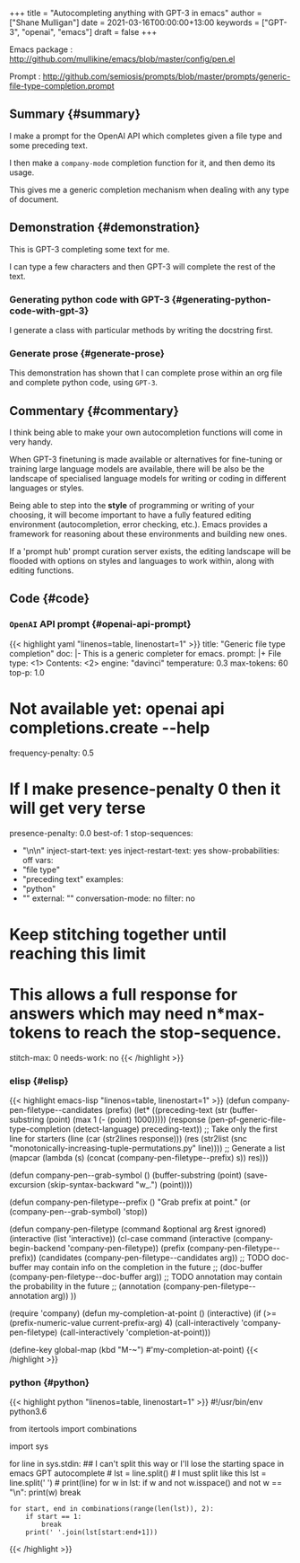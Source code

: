 +++
title = "Autocompleting anything with GPT-3 in emacs"
author = ["Shane Mulligan"]
date = 2021-03-16T00:00:00+13:00
keywords = ["GPT-3", "openai", "emacs"]
draft = false
+++

Emacs package
: <http://github.com/mullikine/emacs/blob/master/config/pen.el>


Prompt
: <http://github.com/semiosis/prompts/blob/master/prompts/generic-file-type-completion.prompt>


## Summary {#summary}

I make a prompt for the OpenAI API which
completes given a file type and some preceding
text.

I then make a `company-mode` completion
function for it, and then demo its usage.

This gives me a generic completion mechanism
when dealing with any type of document.


## Demonstration {#demonstration}

This is GPT-3 completing some text for me.

I can type a few characters and then GPT-3
will complete the rest of the text.


### Generating python code with GPT-3 {#generating-python-code-with-gpt-3}

I generate a class with particular methods by
writing the docstring first.

<!-- Play on asciinema.com -->
<!-- <a title="asciinema recording" href="https://asciinema.org/a/a5dDY1goh2kWkUQQpPPsGZ87q" target="_blank"><img alt="asciinema recording" src="https://asciinema.org/a/a5dDY1goh2kWkUQQpPPsGZ87q.svg" /></a> -->
<!-- Play on the blog -->
<script src="https://asciinema.org/a/a5dDY1goh2kWkUQQpPPsGZ87q.js" id="asciicast-a5dDY1goh2kWkUQQpPPsGZ87q" async></script>


### Generate prose {#generate-prose}

<!-- Play on asciinema.com -->
<!-- <a title="asciinema recording" href="https://asciinema.org/a/QpZSIuMPlwBQhP6hgr0qKrTh7" target="_blank"><img alt="asciinema recording" src="https://asciinema.org/a/QpZSIuMPlwBQhP6hgr0qKrTh7.svg" /></a> -->
<!-- Play on the blog -->
<script src="https://asciinema.org/a/QpZSIuMPlwBQhP6hgr0qKrTh7.js" id="asciicast-QpZSIuMPlwBQhP6hgr0qKrTh7" async></script>

This demonstration has shown that I can
complete prose within an org file and complete
python code, using `GPT-3`.


## Commentary {#commentary}

I think being able to make your own autocompletion functions will come in very
handy.

When GPT-3 finetuning is made available or alternatives for fine-tuning or
training large language models are available, there will be also be the
landscape of specialised language models for writing or coding in different
languages or styles.

Being able to step into the **style** of programming or writing of your choosing,
it will become important to have a fully featured editing environment
(autocompletion, error checking, etc.). Emacs provides a framework for
reasoning about these environments and building new ones.

If a 'prompt hub' prompt curation server exists, the editing landscape will be
flooded with options on styles and languages to work within, along with editing
functions.


## Code {#code}


### `OpenAI` API prompt {#openai-api-prompt}

{{< highlight yaml "linenos=table, linenostart=1" >}}
title: "Generic file type completion"
doc: |-
    This is a generic completer for emacs.
prompt: |+
    File type: <1>
    Contents:
    <2>
engine: "davinci"
temperature: 0.3
max-tokens: 60
top-p: 1.0
# Not available yet: openai api completions.create --help
frequency-penalty: 0.5
# If I make presence-penalty 0 then it will get very terse
presence-penalty: 0.0
best-of: 1
stop-sequences:
- "\n\n"
inject-start-text: yes
inject-restart-text: yes
show-probabilities: off
vars:
- "file type"
- "preceding text"
examples:
- "python"
- ""
external: ""
conversation-mode: no
filter: no
# Keep stitching together until reaching this limit
# This allows a full response for answers which may need n*max-tokens to reach the stop-sequence.
stitch-max: 0
needs-work: no
{{< /highlight >}}


### elisp {#elisp}

{{< highlight emacs-lisp "linenos=table, linenostart=1" >}}
(defun company-pen-filetype--candidates (prefix)
  (let* ((preceding-text (str (buffer-substring (point) (max 1 (- (point) 1000)))))
         (response (pen-pf-generic-file-type-completion (detect-language) preceding-text))
         ;; Take only the first line for starters
         (line (car (str2lines response)))
         (res (str2list (snc "monotonically-increasing-tuple-permutations.py" line))))
    ;; Generate a list
    (mapcar (lambda (s) (concat (company-pen-filetype--prefix) s))
            res)))

(defun company-pen--grab-symbol ()
  (buffer-substring (point) (save-excursion (skip-syntax-backward "w_.")
                                            (point))))

(defun company-pen-filetype--prefix ()
  "Grab prefix at point."
  (or (company-pen--grab-symbol)
      'stop))

(defun company-pen-filetype (command &optional arg &rest ignored)
  (interactive (list 'interactive))
  (cl-case command
    (interactive (company-begin-backend 'company-pen-filetype))
    (prefix (company-pen-filetype--prefix))
    (candidates (company-pen-filetype--candidates arg))
    ;; TODO doc-buffer may contain info on the completion in the future
    ;; (doc-buffer (company-pen-filetype--doc-buffer arg))
    ;; TODO annotation may contain the probability in the future
    ;; (annotation (company-pen-filetype--annotation arg))
    ))

(require 'company)
(defun my-completion-at-point ()
  (interactive)
  (if (>= (prefix-numeric-value current-prefix-arg) 4)
      (call-interactively 'company-pen-filetype)
    (call-interactively 'completion-at-point)))

(define-key global-map (kbd "M-~") #'my-completion-at-point)
{{< /highlight >}}


### python {#python}

{{< highlight python "linenos=table, linenostart=1" >}}
#!/usr/bin/env python3.6

from itertools import combinations

import sys

for line in sys.stdin:
    ## I can't split this way or I'll lose the starting space in emacs GPT autocomplete
    #  lst = line.split()
    # I must split like this
    lst = line.split(' ')
    #  print(line)
    for w in lst:
        if w and not w.isspace() and not w == "\n":
            print(w)
        break

    for start, end in combinations(range(len(lst)), 2):
        if start == 1:
            break
        print(' '.join(lst[start:end+1]))
{{< /highlight >}}